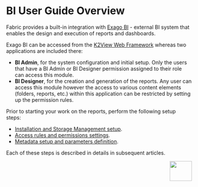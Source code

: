 # BI User Guide Overview

Fabric provides a built-in integration with [Exago BI](https://support.exagoinc.com/hc/en-us) - external BI system that enables the design and execution of reports and dashboards. 

Exago BI can be accessed from the [K2View Web Framework](https://support.k2view.com/Academy_6.5/articles/30_web_framework/01_web_framework_overview.html) whereas two applications are included there:

* **BI Admin**, for the system configuration and initial setup. Only the users that have a BI Admin or BI Designer permission assigned to their role can access this module.
* **BI Designer**, for the creation and generation of the reports. Any user can access this module however the access to various content elements (folders, reports, etc.) within this application can be restricted by setting up the permission rules. 

Prior to starting your work on the reports, perform the following setup steps:

* [Installation and Storage Management setup](01_Installation.md).
* [Access rules and permissions settings](02_Permissions_Setup.md).
* [Metadata setup and parameters definition](03_Metadata_Setup).

Each of these steps is described in details in subsequent articles. 

[<img align="right" width="60" height="54" src="/articles/images/Next.png">](01_Installation.md) 
